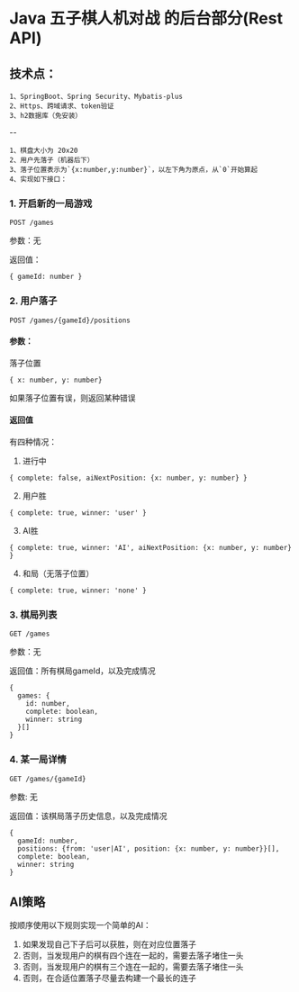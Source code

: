 # Java 五子棋人机对战 的后台部分(Rest API)
## 技术点：
    1、SpringBoot、Spring Security、Mybatis-plus
    2、Https、跨域请求、token验证
    3、h2数据库（免安装）

--

    1、棋盘大小为 20x20
    2、用户先落子（机器后下）
    3、落子位置表示为`{x:number,y:number}`，以左下角为原点，从`0`开始算起
    4、实现如下接口：

### 1. 开启新的一局游戏

```
POST /games
```

参数：无

返回值：
```
{ gameId: number }
```

### 2. 用户落子
```
POST /games/{gameId}/positions
```

#### 参数：
落子位置
```
{ x: number, y: number}
```
如果落子位置有误，则返回某种错误

#### 返回值
有四种情况：

1. 进行中
```
{ complete: false, aiNextPosition: {x: number, y: number} }
```

2. 用户胜
```
{ complete: true, winner: 'user' }
```

3. AI胜
```
{ complete: true, winner: 'AI', aiNextPosition: {x: number, y: number} }
```

4. 和局（无落子位置）
```
{ complete: true, winner: 'none' }
```

### 3. 棋局列表

```
GET /games
```

参数：无

返回值：所有棋局gameId，以及完成情况
```
{
  games: {
    id: number,
    complete: boolean,
    winner: string
  }[]
}
```

### 4. 某一局详情

```
GET /games/{gameId}
```

参数: 无

返回值：该棋局落子历史信息，以及完成情况
```
{
  gameId: number,
  positions: {from: 'user|AI', position: {x: number, y: number}}[],
  complete: boolean,
  winner: string
}
```

## AI策略

按顺序使用以下规则实现一个简单的AI：
1. 如果发现自己下子后可以获胜，则在对应位置落子
2. 否则，当发现用户的棋有四个连在一起的，需要去落子堵住一头
3. 否则，当发现用户的棋有三个连在一起的，需要去落子堵住一头
4. 否则，在合适位置落子尽量去构建一个最长的连子
